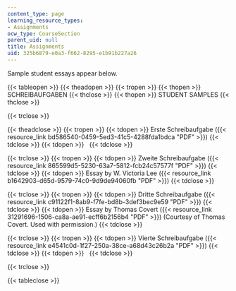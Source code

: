 ```yaml
---
content_type: page
learning_resource_types:
- Assignments
ocw_type: CourseSection
parent_uid: null
title: Assignments
uid: 325b6879-e0a3-f662-8295-e1b91b227a26
---
```


Sample student essays appear below.

{{< tableopen >}}
{{< theadopen >}}
{{< tropen >}}
{{< thopen >}}
SCHREIBAUFGABEN
{{< thclose >}}
{{< thopen >}}
STUDENT SAMPLES
{{< thclose >}}

{{< trclose >}}

{{< theadclose >}}
{{< tropen >}}
{{< tdopen >}}
Erste Schreibaufgabe ({{< resource_link bd586540-0459-5ed3-41c5-4288fda1bdca "PDF" >}})
{{< tdclose >}}
{{< tdopen >}}
 
{{< tdclose >}}

{{< trclose >}}
{{< tropen >}}
{{< tdopen >}}
Zweite Schreibaufgabe ({{< resource_link 865599d5-5230-63a7-5812-fcb24c57577f "PDF" >}})
{{< tdclose >}}
{{< tdopen >}}
Essay by W. Victoria Lee ({{< resource_link b1642903-d65d-9579-74c0-9d9de94060fb "PDF" >}})
{{< tdclose >}}

{{< trclose >}}
{{< tropen >}}
{{< tdopen >}}
Dritte Schreibaufgabe ({{< resource_link c91122f1-8ab9-f7fe-bd8b-3def3bec9e59 "PDF" >}})
{{< tdclose >}}
{{< tdopen >}}
Essay by Thomas Covert ({{< resource_link 31291696-1506-ca8a-ae91-ecff6b2156b4 "PDF" >}}) (Courtesy of Thomas Covert. Used with permission.)
{{< tdclose >}}

{{< trclose >}}
{{< tropen >}}
{{< tdopen >}}
Vierte Schreibaufgabe ({{< resource_link e4541c0d-1f27-250a-38ce-a68d43c26b2a "PDF" >}})
{{< tdclose >}}
{{< tdopen >}}
 
{{< tdclose >}}

{{< trclose >}}

{{< tableclose >}}